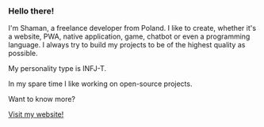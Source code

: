 ### Hello there!
I'm Shaman, a freelance developer from Poland. I like to create, whether it's a website, PWA, native application, game, chatbot or even a programming language. I always try to build my projects to be of the highest quality as possible.

My personality type is INFJ-T.

In my spare time I like working on open-source projects.

Want to know more?

[Visit my website!](https://shpog.repl.co)

<!--
**shpog/shpog** is a ✨ _special_ ✨ repository because its `README.md` (this file) appears on your GitHub profile.

Here are some ideas to get you started:

- 🔭 I’m currently working on ...
- 🌱 I’m currently learning ...
- 👯 I’m looking to collaborate on ...
- 🤔 I’m looking for help with ...
- 💬 Ask me about ...
- 📫 How to reach me: ...
- 😄 Pronouns: ...
- ⚡ Fun fact: ...
-->
